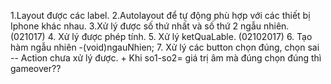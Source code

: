 1.Layout được các label.
2.Autolayout để tự động phù hợp với các thiết bị Iphone khác nhau.
3.Xử lý được số thứ nhất và số thứ 2 ngẫu nhiên.
  (021017) 
4. Xử lý được phép tính.
5. Xử lý ketQuaLable.
 (02102017)
6. Tạo hàm ngẫu nhiên -(void)ngauNhien;
7. Xử lý các button chọn đúng, chọn sai
 -- Action chưa xử lý được.
    + Khi so1-so2= giá trị âm mà đúng chọn đúng thì gameover??
